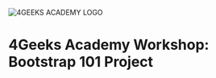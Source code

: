 ![4GEEKS ACADEMY LOGO](https://user-images.githubusercontent.com/55994508/91794139-df036f00-ebdf-11ea-8b64-1ce8f0826c1f.jpg)

# 4Geeks Academy Workshop: Bootstrap 101 Project

